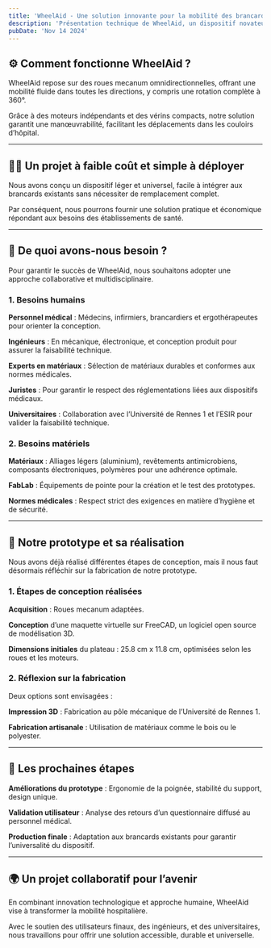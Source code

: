 ```yaml
---
title: 'WheelAid - Une solution innovante pour la mobilité des brancards'
description: 'Présentation technique de WheelAid, un dispositif novateur pour la mobilité des brancards.'
pubDate: 'Nov 14 2024'
---
```


## ⚙️ Comment fonctionne WheelAid ?

WheelAid repose sur des roues mecanum omnidirectionnelles, offrant une mobilité fluide dans toutes les directions, y compris une rotation complète à 360°.

Grâce à des moteurs indépendants et des vérins compacts, notre solution garantit une manœuvrabilité, facilitant les déplacements dans les couloirs d’hôpital.

---

## 🧑‍🔧 Un projet à faible coût et simple à déployer

Nous avons conçu un dispositif léger et universel, facile à intégrer aux brancards existants sans nécessiter de remplacement complet.

Par conséquent, nous pourrons fournir une solution pratique et économique répondant aux besoins des établissements de santé.

---

## 🤝 De quoi avons-nous besoin ?

Pour garantir le succès de WheelAid, nous souhaitons adopter une approche collaborative et multidisciplinaire.  

### 1. Besoins humains

**Personnel médical** : Médecins, infirmiers, brancardiers et ergothérapeutes pour orienter la conception.

**Ingénieurs** : En mécanique, électronique, et conception produit pour assurer la faisabilité technique.

**Experts en matériaux** : Sélection de matériaux durables et conformes aux normes médicales.

**Juristes** : Pour garantir le respect des réglementations liées aux dispositifs médicaux.

**Universitaires** : Collaboration avec l’Université de Rennes 1 et l’ESIR pour valider la faisabilité technique.

### 2. Besoins matériels

**Matériaux** : Alliages légers (aluminium), revêtements antimicrobiens, composants électroniques, polymères pour une adhérence optimale.

**FabLab** : Équipements de pointe pour la création et le test des prototypes.

**Normes médicales** : Respect strict des exigences en matière d’hygiène et de sécurité.

---

## 🧩 Notre prototype et sa réalisation

Nous avons déjà réalisé différentes étapes de conception, mais il nous faut désormais réfléchir sur la fabrication de notre prototype.

### 1. Étapes de conception réalisées

**Acquisition** : Roues mecanum adaptées.

**Conception** d’une maquette virtuelle sur FreeCAD, un logiciel open source de modélisation 3D.

**Dimensions initiales** du plateau : 25.8 cm x 11.8 cm, optimisées selon les roues et les moteurs.

### 2. Réflexion sur la fabrication

Deux options sont envisagées :

**Impression 3D** : Fabrication au pôle mécanique de l’Université de Rennes 1.

**Fabrication artisanale** : Utilisation de matériaux comme le bois ou le polyester.

---

## 🚀 Les prochaines étapes

**Améliorations du prototype** : Ergonomie de la poignée, stabilité du support, design unique.  

**Validation utilisateur** : Analyse des retours d’un questionnaire diffusé au personnel médical.

**Production finale** : Adaptation aux brancards existants pour garantir l’universalité du dispositif.

---

## 🌍 Un projet collaboratif pour l’avenir

En combinant innovation technologique et approche humaine, WheelAid vise à transformer la mobilité hospitalière.

Avec le soutien des utilisateurs finaux, des ingénieurs, et des universitaires, nous travaillons pour offrir une solution accessible, durable et universelle.